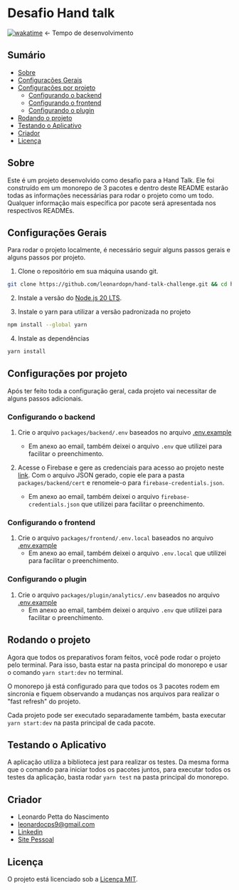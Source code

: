 # Desafio Hand talk

[![wakatime](https://wakatime.com/badge/user/8fca51ef-168e-4305-aa1b-ac65b03510fe/project/ebbb84ab-a308-42d8-bdcd-7af2dbd40d51.svg)](https://wakatime.com/@leonardopn/projects/wuestpjnks?start=2024-07-23&end=2024-07-29) <- Tempo de desenvolvimento

## Sumário

-   [Sobre](#sobre)
-   [Configurações Gerais](#configurações-gerais)
-   [Configurações por projeto](#configurações-por-projeto)
    -   [Configurando o backend](#configurando-o-backend)
    -   [Configurando o frontend](#configurando-o-frontend)
    -   [Configurando o plugin](#configurando-o-plugin)
-   [Rodando o projeto](#rodando-o-projeto)
-   [Testando o Aplicativo](#testando-o-aplicativo)
-   [Criador](#criador)
-   [Licença](#licença)

## Sobre

Este é um projeto desenvolvido como desafio para a Hand Talk. Ele foi construído em um monorepo de 3 pacotes e dentro deste README estarão todas as informações necessárias para rodar o projeto como um todo. Qualquer informação mais específica por pacote será apresentada nos respectivos READMEs.

## Configurações Gerais

Para rodar o projeto localmente, é necessário seguir alguns passos gerais e alguns passos por projeto.

1. Clone o repositório em sua máquina usando git.

```bash
git clone https://github.com/leonardopn/hand-talk-challenge.git && cd hand-talk-challenge
```

2. Instale a versão do [Node.js 20 LTS](https://nodejs.org/en/download/package-manager).

3. Instale o yarn para utilizar a versão padronizada no projeto

```bash
npm install --global yarn
```

4. Instale as dependências

```bash
yarn install
```

## Configurações por projeto

Após ter feito toda a configuração geral, cada projeto vai necessitar de alguns passos adicionais.

### Configurando o backend

1. Crie o arquivo `packages/backend/.env` baseados no arquivo [.env.example](./packages/backend/.env.example)

    - Em anexo ao email, também deixei o arquivo `.env` que utilizei para facilitar o preenchimento.

2. Acesse o Firebase e gere as credenciais para acesso ao projeto neste [link](https://console.firebase.google.com/u/0/project/hand-talk-challenge-52473/settings/serviceaccounts/adminsdk?hl=pt-br). Com o arquivo JSON gerado, copie ele para a pasta `packages/backend/cert` e renomeie-o para `firebase-credentials.json`.

    - Em anexo ao email, também deixei o arquivo `firebase-credentials.json` que utilizei para facilitar o preenchimento.

### Configurando o frontend

1. Crie o arquivo `packages/frontend/.env.local` baseados no arquivo [.env.example](./packages/frontend/.env.example)
    - Em anexo ao email, também deixei o arquivo `.env.local` que utilizei para facilitar o preenchimento.

### Configurando o plugin

1. Crie o arquivo `packages/plugin/analytics/.env` baseados no arquivo [.env.example](./packages/plugin/analytics/.env.example)
    - Em anexo ao email, também deixei o arquivo `.env` que utilizei para facilitar o preenchimento.

## Rodando o projeto

Agora que todos os preparativos foram feitos, você pode rodar o projeto pelo terminal. Para isso, basta estar na pasta principal do monorepo e usar o comando `yarn start:dev` no terminal.

O monorepo já está configurado para que todos os 3 pacotes rodem em sincronia e fiquem observando a mudanças nos arquivos para realizar o "fast refresh" do projeto.

Cada projeto pode ser executado separadamente também, basta executar `yarn start:dev` na pasta principal de cada pacote.

## Testando o Aplicativo

A aplicação utiliza a biblioteca jest para realizar os testes. Da mesma forma que o comando para iniciar todos os pacotes juntos, para executar todos os testes da aplicação, basta rodar `yarn test` na pasta principal do monorepo.

## Criador

-   Leonardo Petta do Nascimento
-   <leonardocps9@gmail.com>
-   [Linkedin](https://www.linkedin.com/in/leonardo-petta-do-nascimento-75674015b/)
-   [Site Pessoal](https://www.leonardopetta.dev/)

## Licença

O projeto está licenciado sob a [Licença MIT](./LICENSE.md).
